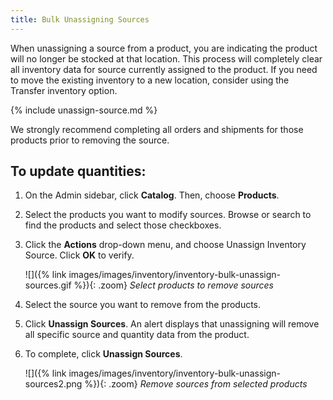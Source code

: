 ```yaml
---
title: Bulk Unassigning Sources
---
```



When unassigning a source from a product, you are indicating the product will no longer be stocked at that location. This process will completely clear all inventory data for source currently assigned to the product. If you need to move the existing inventory to a new location, consider using the Transfer inventory option.

{% include unassign-source.md %}

We strongly recommend completing all orders and shipments for those products prior to removing the source.

## To update quantities:

1. On the Admin sidebar, click **Catalog**. Then, choose **Products**.

1. Select the products you want to modify sources. Browse or search to find the products and select those checkboxes.

1. Click the **Actions** drop-down menu, and choose Unassign Inventory Source. Click **OK** to verify.

    ![]({% link images/images/inventory/inventory-bulk-unassign-sources.gif %}){: .zoom}
    *Select products to remove sources*

1. Select the source you want to remove from the products.

1. Click **Unassign Sources**. An alert displays that unassigning will remove all specific source and quantity data from the product.

1. To complete, click **Unassign Sources**.

    ![]({% link images/images/inventory/inventory-bulk-unassign-sources2.png %}){: .zoom}
    *Remove sources from selected products*
